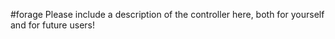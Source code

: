 #forage
Please include a description of the controller here, both for yourself and for future users!

